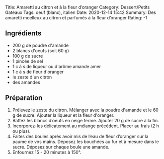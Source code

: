 Title: Amaretti au citron et à la fleur d’oranger
Category: Dessert/Petits Gateaux
Tags: oeuf (blanc), italien
Date:  2020-12-14 15:42
Summary: Des amaretti moelleux au citron et parfumés à la fleur d’oranger
Rating: -1

## Ingrédients
- 200 g de poudre d'amande
- 2 blancs d'oeufs (soit 60 g)
- 100 g de sucre
- 1 pincée de sel
- 1 c à s de liqueur ou d'arôme amande amer
- 1 c à s de fleur d'oranger
- le zeste d'un citron
- des amandes

## Préparation
1. Prélevez le zeste du citron. Mélanger avec la poudre d'amande et le 60 g de sucre. Ajouter la liqueur et la fleur d'oranger.
2. Battez les blancs d’oeufs en neige ferme. Ajouter 20 g de sucre à la fin.
3. Incorporez-les délicatement au mélange précédent. Placer au frais (2 h ou plus).
4. Faites des boules après avoir mis de l’eau de fleur d’oranger sur la paume de vos mains. Déposez les bouchées au fur et à mesure dans le sucre.
Déposez sur chaque boule une amande.
5. Enfournez 15 - 20 minutes à 150°.
